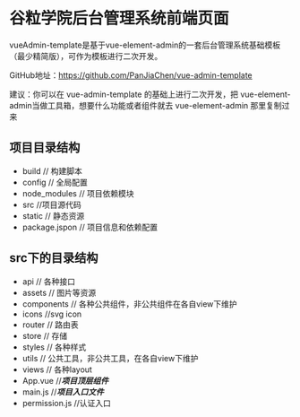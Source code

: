 # 谷粒学院后台管理系统前端页面
vueAdmin-template是基于vue-element-admin的一套后台管理系统基础模板（最少精简版），可作为模板进行二次开发。

GitHub地址：https://github.com/PanJiaChen/vue-admin-template

建议：你可以在 vue-admin-template 的基础上进行二次开发，把 vue-element-admin当做工具箱，想要什么功能或者组件就去 vue-element-admin 那里复制过来
## 项目目录结构
- build // 构建脚本
- config // 全局配置
- node_modules // 项目依赖模块
- src //项目源代码
- static // 静态资源
- package.jspon // 项目信息和依赖配置

## src下的目录结构
- api // 各种接口
- assets // 图片等资源
- components // 各种公共组件，非公共组件在各自view下维护
- icons //svg icon
- router // 路由表 
- store // 存储
- styles // 各种样式
- utils // 公共工具，非公共工具，在各自view下维护
- views // 各种layout
- App.vue //***项目顶层组件***
- main.js //***项目入口文件***
- permission.js //认证入口